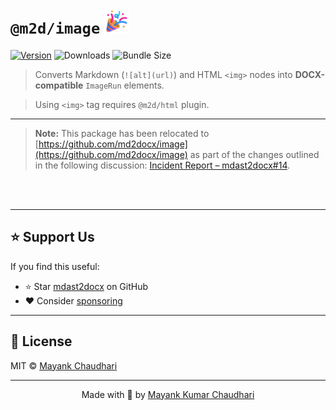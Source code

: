 # `@m2d/image` <img src="https://raw.githubusercontent.com/mayank1513/mayank1513/main/popper.png" height="40"/>

[![Version](https://img.shields.io/npm/v/@m2d/image?color=green)](https://www.npmjs.com/package/@m2d/image) ![Downloads](https://img.shields.io/npm/d18m/@m2d/image) ![Bundle Size](https://img.shields.io/bundlephobia/minzip/@m2d/image)

> Converts Markdown (`![alt](url)`) and HTML `<img>` nodes into **DOCX-compatible** `ImageRun` elements.

> Using `<img>` tag requires `@m2d/html` plugin.

---

> **Note:** This package has been relocated to [https://github.com/md2docx/image](https://github.com/md2docx/image) as part of the changes outlined in the following discussion: [Incident Report – mdast2docx#14](https://github.com/md2docx/mdast2docx/discussions/14).

<br>
<br>

---

## ⭐ Support Us

If you find this useful:

- ⭐ Star [mdast2docx](https://github.com/tiny-md/mdast2docx) on GitHub
- ❤️ Consider [sponsoring](https://github.com/sponsors/mayank1513)

---

## 🧾 License

MIT © [Mayank Chaudhari](https://github.com/mayankchaudhari)

---

<p align="center">Made with 💖 by <a href="https://mayank-chaudhari.vercel.app" target="_blank">Mayank Kumar Chaudhari</a></p>
